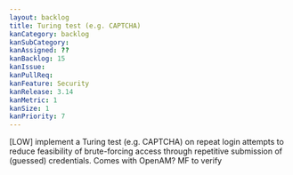 ```yaml
---
layout: backlog
title: Turing test (e.g. CAPTCHA)
kanCategory: backlog
kanSubCategory:
kanAssigned: ??
kanBacklog: 15
kanIssue:
kanPullReq:
kanFeature: Security
kanRelease: 3.14
kanMetric: 1
kanSize: 1
kanPriority: 7
---
```

[LOW] implement a Turing test (e.g. CAPTCHA) on repeat login attempts to reduce feasibility of brute-forcing access through repetitive submission of (guessed) credentials. Comes with OpenAM? MF to verify
